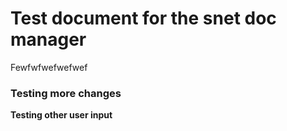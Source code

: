 # Test document for the snet doc manager





Fewfwfwefwefwef



### Testing more changes



**Testing other user input**

